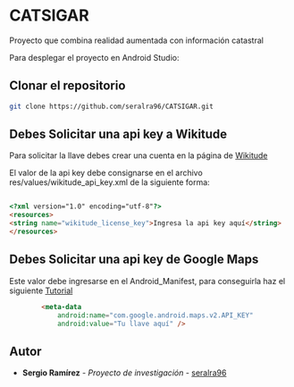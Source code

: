 # CATSIGAR
Proyecto que combina realidad aumentada con información catastral


Para desplegar el proyecto en Android Studio:
## Clonar el repositorio

```bash
git clone https://github.com/seralra96/CATSIGAR.git
```

## Debes Solicitar una api key a Wikitude

Para solicitar la llave debes crear una cuenta en la página de [Wikitude](https://www.wikitude.com/)

El valor de la api key debe consignarse en el archivo res/values/wikitude_api_key.xml de la siguiente forma: 

```html

<?xml version="1.0" encoding="utf-8"?>
<resources>
<string name="wikitude_license_key">Ingresa la api key aquí</string>
</resources>

```

## Debes Solicitar una api key de Google Maps

Este valor debe ingresarse en el Android_Manifest, para conseguirla haz el siguiente [Tutorial](https://developers.google.com/maps/documentation/android-sdk/signup)

```html
        <meta-data
            android:name="com.google.android.maps.v2.API_KEY"
            android:value="Tu llave aquí" />

```

## Autor

* **Sergio Ramírez** - *Proyecto de investigación* - [seralra96](https://github.com/seralra96)
